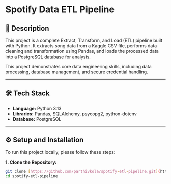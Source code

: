 # Spotify Data ETL Pipeline

## 📄 Description

This project is a complete Extract, Transform, and Load (ETL) pipeline built with Python. It extracts song data from a Kaggle CSV file, performs data cleaning and transformation using Pandas, and loads the processed data into a PostgreSQL database for analysis.

This project demonstrates core data engineering skills, including data processing, database management, and secure credential handling.

---

## 🛠️ Tech Stack

- **Language:** Python 3.13
- **Libraries:** Pandas, SQLAlchemy, psycopg2, python-dotenv
- **Database:** PostgreSQL

---

## ⚙️ Setup and Installation

To run this project locally, please follow these steps:

**1. Clone the Repository:**
```bash
git clone [https://github.com/parthivkola/spotify-etl-pipeline.git](https://github.com/your-username/spotify-etl-pipeline.git)
cd spotify-etl-pipeline
